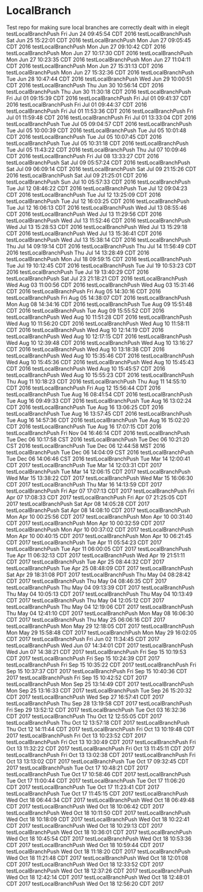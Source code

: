 # LocalBranch
Test repo for making sure local branches are correctly dealt with in elegit
testLocalBranchPush Fri Jun 24 09:45:54 CDT 2016
testLocalBranchPush Sat Jun 25 15:22:01 CDT 2016
testLocalBranchPush Mon Jun 27 09:05:45 CDT 2016
testLocalBranchPush Mon Jun 27 09:10:42 CDT 2016
testLocalBranchPush Mon Jun 27 10:17:30 CDT 2016
testLocalBranchPush Mon Jun 27 10:23:35 CDT 2016
testLocalBranchPush Mon Jun 27 11:04:11 CDT 2016
testLocalBranchPush Mon Jun 27 15:31:13 CDT 2016
testLocalBranchPush Mon Jun 27 15:32:36 CDT 2016
testLocalBranchPush Tue Jun 28 10:47:44 CDT 2016
testLocalBranchPush Wed Jun 29 10:00:51 CDT 2016
testLocalBranchPush Thu Jun 30 10:56:14 CDT 2016
testLocalBranchPush Thu Jun 30 11:30:18 CDT 2016
testLocalBranchPush Fri Jul 01 09:15:39 CDT 2016
testLocalBranchPush Fri Jul 01 09:41:37 CDT 2016
testLocalBranchPush Fri Jul 01 09:44:37 CDT 2016
testLocalBranchPush Fri Jul 01 11:53:36 CDT 2016
testLocalBranchPush Fri Jul 01 11:59:48 CDT 2016
testLocalBranchPush Fri Jul 01 13:33:04 CDT 2016
testLocalBranchPush Tue Jul 05 09:04:57 CDT 2016
testLocalBranchPush Tue Jul 05 10:00:39 CDT 2016
testLocalBranchPush Tue Jul 05 10:01:48 CDT 2016
testLocalBranchPush Tue Jul 05 10:07:45 CDT 2016
testLocalBranchPush Tue Jul 05 10:31:18 CDT 2016
testLocalBranchPush Tue Jul 05 11:43:22 CDT 2016
testLocalBranchPush Thu Jul 07 10:09:46 CDT 2016
testLocalBranchPush Fri Jul 08 13:33:27 CDT 2016
testLocalBranchPush Sat Jul 09 05:57:24 CDT 2016
testLocalBranchPush Sat Jul 09 06:09:14 CDT 2016
testLocalBranchPush Sat Jul 09 21:15:26 CDT 2016
testLocalBranchPush Sat Jul 09 21:25:01 CDT 2016
testLocalBranchPush Sun Jul 10 05:57:33 CDT 2016
testLocalBranchPush Tue Jul 12 08:46:22 CDT 2016
testLocalBranchPush Tue Jul 12 09:04:23 CDT 2016
testLocalBranchPush Tue Jul 12 13:25:09 CDT 2016
testLocalBranchPush Tue Jul 12 16:03:25 CDT 2016
testLocalBranchPush Tue Jul 12 16:06:13 CDT 2016
testLocalBranchPush Wed Jul 13 08:55:46 CDT 2016
testLocalBranchPush Wed Jul 13 11:29:56 CDT 2016
testLocalBranchPush Wed Jul 13 11:52:46 CDT 2016
testLocalBranchPush Wed Jul 13 15:28:53 CDT 2016
testLocalBranchPush Wed Jul 13 15:29:18 CDT 2016
testLocalBranchPush Wed Jul 13 15:36:41 CDT 2016
testLocalBranchPush Wed Jul 13 15:38:14 CDT 2016
testLocalBranchPush Thu Jul 14 09:19:14 CDT 2016
testLocalBranchPush Thu Jul 14 11:56:49 CDT 2016
testLocalBranchPush Thu Jul 14 13:28:49 CDT 2016
testLocalBranchPush Mon Jul 18 09:59:15 CDT 2016
testLocalBranchPush Tue Jul 19 10:12:45 CDT 2016
testLocalBranchPush Tue Jul 19 10:53:23 CDT 2016
testLocalBranchPush Tue Jul 19 13:40:29 CDT 2016
testLocalBranchPush Sat Jul 23 21:18:21 CDT 2016
testLocalBranchPush Wed Aug 03 11:00:56 CDT 2016
testLocalBranchPush Wed Aug 03 15:31:46 CDT 2016
testLocalBranchPush Fri Aug 05 14:30:16 CDT 2016
testLocalBranchPush Fri Aug 05 14:38:07 CDT 2016
testLocalBranchPush Mon Aug 08 14:34:16 CDT 2016
testLocalBranchPush Tue Aug 09 15:51:48 CDT 2016
testLocalBranchPush Tue Aug 09 15:55:52 CDT 2016
testLocalBranchPush Wed Aug 10 11:51:28 CDT 2016
testLocalBranchPush Wed Aug 10 11:56:20 CDT 2016
testLocalBranchPush Wed Aug 10 11:58:11 CDT 2016
testLocalBranchPush Wed Aug 10 12:14:19 CDT 2016
testLocalBranchPush Wed Aug 10 12:17:15 CDT 2016
testLocalBranchPush Wed Aug 10 12:39:48 CDT 2016
testLocalBranchPush Wed Aug 10 13:16:27 CDT 2016
testLocalBranchPush Wed Aug 10 13:18:38 CDT 2016
testLocalBranchPush Wed Aug 10 15:35:46 CDT 2016
testLocalBranchPush Wed Aug 10 15:45:36 CDT 2016
testLocalBranchPush Wed Aug 10 15:45:43 CDT 2016
testLocalBranchPush Wed Aug 10 15:45:57 CDT 2016
testLocalBranchPush Wed Aug 10 15:55:23 CDT 2016
testLocalBranchPush Thu Aug 11 10:18:23 CDT 2016
testLocalBranchPush Thu Aug 11 14:55:10 CDT 2016
testLocalBranchPush Fri Aug 12 15:56:44 CDT 2016
testLocalBranchPush Tue Aug 16 08:41:54 CDT 2016
testLocalBranchPush Tue Aug 16 09:49:33 CDT 2016
testLocalBranchPush Tue Aug 16 13:02:24 CDT 2016
testLocalBranchPush Tue Aug 16 13:06:25 CDT 2016
testLocalBranchPush Tue Aug 16 13:57:45 CDT 2016
testLocalBranchPush Tue Aug 16 14:57:36 CDT 2016
testLocalBranchPush Tue Aug 16 15:02:20 CDT 2016
testLocalBranchPush Tue Aug 16 17:07:15 CDT 2016
testLocalBranchPush Fri Nov 04 16:46:14 CDT 2016
testLocalBranchPush Tue Dec 06 10:17:58 CST 2016
testLocalBranchPush Tue Dec 06 10:21:20 CST 2016
testLocalBranchPush Tue Dec 06 12:44:58 MST 2016
testLocalBranchPush Tue Dec 06 14:04:09 CST 2016
testLocalBranchPush Tue Dec 06 14:06:46 CST 2016
testLocalBranchPush Tue Mar 14 12:00:41 CDT 2017
testLocalBranchPush Tue Mar 14 12:03:31 CDT 2017
testLocalBranchPush Tue Mar 14 12:06:15 CDT 2017
testLocalBranchPush Wed Mar 15 13:38:22 CDT 2017
testLocalBranchPush Wed Mar 15 16:06:30 CDT 2017
testLocalBranchPush Thu Mar 16 14:13:59 CDT 2017
testLocalBranchPush Fri Apr 07 17:07:13 CDT 2017
testLocalBranchPush Fri Apr 07 17:08:33 CDT 2017
testLocalBranchPush Fri Apr 07 21:25:05 CDT 2017
testLocalBranchPush Sat Apr 08 14:05:28 CDT 2017
testLocalBranchPush Sat Apr 08 14:08:10 CDT 2017
testLocalBranchPush Mon Apr 10 00:25:56 CDT 2017
testLocalBranchPush Mon Apr 10 00:31:40 CDT 2017
testLocalBranchPush Mon Apr 10 00:32:59 CDT 2017
testLocalBranchPush Mon Apr 10 00:37:02 CDT 2017
testLocalBranchPush Mon Apr 10 00:40:15 CDT 2017
testLocalBranchPush Mon Apr 10 06:21:45 CDT 2017
testLocalBranchPush Tue Apr 11 05:54:23 CDT 2017
testLocalBranchPush Tue Apr 11 06:00:05 CDT 2017
testLocalBranchPush Tue Apr 11 06:32:13 CDT 2017
testLocalBranchPush Wed Apr 19 21:51:11 CDT 2017
testLocalBranchPush Tue Apr 25 08:44:32 CDT 2017
testLocalBranchPush Tue Apr 25 08:48:09 CDT 2017
testLocalBranchPush Sat Apr 29 18:31:08 PDT 2017
testLocalBranchPush Thu May 04 08:28:42 CDT 2017
testLocalBranchPush Thu May 04 08:46:35 CDT 2017
testLocalBranchPush Thu May 04 09:13:39 CDT 2017
testLocalBranchPush Thu May 04 10:05:13 CDT 2017
testLocalBranchPush Thu May 04 10:13:49 CDT 2017
testLocalBranchPush Thu May 04 12:05:12 CDT 2017
testLocalBranchPush Thu May 04 12:19:06 CDT 2017
testLocalBranchPush Thu May 04 12:41:10 CDT 2017
testLocalBranchPush Mon May 08 16:06:30 CDT 2017
testLocalBranchPush Thu May 25 06:06:16 CDT 2017
testLocalBranchPush Mon May 29 12:18:05 CDT 2017
testLocalBranchPush Mon May 29 15:58:48 CDT 2017
testLocalBranchPush Mon May 29 16:02:05 CDT 2017
testLocalBranchPush Fri Jun 02 11:34:45 CDT 2017
testLocalBranchPush Wed Jun 07 14:34:01 CDT 2017
testLocalBranchPush Wed Jun 07 14:38:21 CDT 2017
testLocalBranchPush Fri Sep 15 10:19:53 CDT 2017
testLocalBranchPush Fri Sep 15 10:24:39 CDT 2017
testLocalBranchPush Fri Sep 15 10:35:22 CDT 2017
testLocalBranchPush Fri Sep 15 10:37:37 CDT 2017
testLocalBranchPush Fri Sep 15 10:40:36 CDT 2017
testLocalBranchPush Fri Sep 15 10:42:52 CDT 2017
testLocalBranchPush Mon Sep 25 13:14:49 CDT 2017
testLocalBranchPush Mon Sep 25 13:16:33 CDT 2017
testLocalBranchPush Tue Sep 26 15:20:32 CDT 2017
testLocalBranchPush Wed Sep 27 16:57:41 CDT 2017
testLocalBranchPush Thu Sep 28 13:19:58 CDT 2017
testLocalBranchPush Fri Sep 29 13:52:12 CDT 2017
testLocalBranchPush Tue Oct 03 16:32:36 CDT 2017
testLocalBranchPush Thu Oct 12 12:55:05 CDT 2017
testLocalBranchPush Thu Oct 12 13:57:18 CDT 2017
testLocalBranchPush Thu Oct 12 14:11:44 CDT 2017
testLocalBranchPush Fri Oct 13 10:19:48 CDT 2017
testLocalBranchPush Fri Oct 13 10:23:52 CDT 2017
testLocalBranchPush Fri Oct 13 10:30:49 CDT 2017
testLocalBranchPush Fri Oct 13 11:32:22 CDT 2017
testLocalBranchPush Fri Oct 13 11:45:11 CDT 2017
testLocalBranchPush Fri Oct 13 13:02:38 CDT 2017
testLocalBranchPush Fri Oct 13 13:13:02 CDT 2017
testLocalBranchPush Tue Oct 17 09:32:45 CDT 2017
testLocalBranchPush Tue Oct 17 10:48:21 CDT 2017
testLocalBranchPush Tue Oct 17 10:58:46 CDT 2017
testLocalBranchPush Tue Oct 17 11:00:44 CDT 2017
testLocalBranchPush Tue Oct 17 11:06:20 CDT 2017
testLocalBranchPush Tue Oct 17 11:23:41 CDT 2017
testLocalBranchPush Tue Oct 17 11:45:15 CDT 2017
testLocalBranchPush Wed Oct 18 06:44:34 CDT 2017
testLocalBranchPush Wed Oct 18 06:49:48 CDT 2017
testLocalBranchPush Wed Oct 18 10:06:42 CDT 2017
testLocalBranchPush Wed Oct 18 10:11:50 CDT 2017
testLocalBranchPush Wed Oct 18 10:18:09 CDT 2017
testLocalBranchPush Wed Oct 18 10:22:41 CDT 2017
testLocalBranchPush Wed Oct 18 10:29:13 CDT 2017
testLocalBranchPush Wed Oct 18 10:36:01 CDT 2017
testLocalBranchPush Wed Oct 18 10:45:54 CDT 2017
testLocalBranchPush Wed Oct 18 10:53:36 CDT 2017
testLocalBranchPush Wed Oct 18 10:59:44 CDT 2017
testLocalBranchPush Wed Oct 18 11:18:20 CDT 2017
testLocalBranchPush Wed Oct 18 11:21:48 CDT 2017
testLocalBranchPush Wed Oct 18 12:01:08 CDT 2017
testLocalBranchPush Wed Oct 18 12:33:52 CDT 2017
testLocalBranchPush Wed Oct 18 12:37:26 CDT 2017
testLocalBranchPush Wed Oct 18 12:42:14 CDT 2017
testLocalBranchPush Wed Oct 18 12:48:01 CDT 2017
testLocalBranchPush Wed Oct 18 12:56:20 CDT 2017
